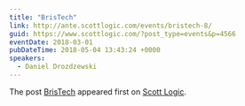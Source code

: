 ```yaml
---
title: "BrisTech"
link: http://ante.scottlogic.com/events/bristech-8/
guid: https://www.scottlogic.com/?post_type=events&p=4566
eventDate: 2018-03-01
pubDateTime: 2018-05-04 13:43:24 +0000
speakers:
  - Daniel Drozdzewski
---
```


<p>The post <a rel="nofollow" href="http://ante.scottlogic.com/events/bristech-8/">BrisTech</a> appeared first on <a rel="nofollow" href="http://ante.scottlogic.com">Scott Logic</a>.</p>